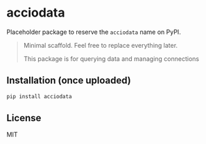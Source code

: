 # acciodata

Placeholder package to reserve the `acciodata` name on PyPI.

> Minimal scaffold. Feel free to replace everything later.
> 
> This package is for querying data and managing connections

## Installation (once uploaded)
```bash
pip install acciodata
```

## License
MIT
